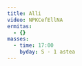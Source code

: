 ```yaml
---
title: Alli
video: NPKCefEllNA
ermitas:
  - {}
masses:
  - time: 17:00
    byday: S - 1 astea
---
```

